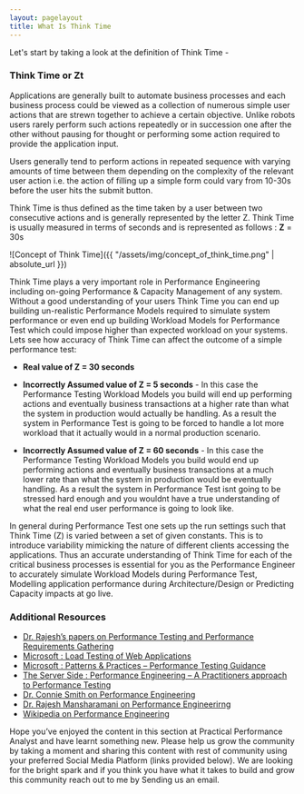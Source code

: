 ```yaml
---
layout: pagelayout
title: What Is Think Time
---
```


Let's start by taking a look at the definition of Think Time -

### Think Time or Zt

Applications are generally built to automate business processes and each business process could be viewed as a collection of numerous simple user actions that are strewn together to achieve a certain objective. Unlike robots users rarely perform such actions repeatedly or in succession one after the other without pausing for thought or performing some action required to provide the application input. 

Users generally tend to perform actions in repeated sequence with varying amounts of time between them depending on the complexity of the relevant user action i.e. the action of filling up a simple form could vary from 10-30s before the user hits the submit button.

Think Time is thus defined as the time taken by a user between two consecutive actions and is generally represented by the letter Z. Think Time is usually measured in terms of seconds and is represented as follows : **Z** = 30s

![Concept of Think Time]({{ "/assets/img/concept_of_think_time.png" | absolute_url }})

Think Time plays a very important role in Performance Engineering including on-going Performance & Capacity Management of any system. Without a good understanding of your users Think Time you can end up building un-realistic Performance Models required to simulate system performance or even end up building Workload Models for Performance Test which could impose higher than expected workload on your systems. Lets see how accuracy of Think Time can affect the outcome of a simple performance test:

  * **Real value of Z = 30 seconds**

  * **Incorrectly Assumed value of Z = 5 seconds** - In this case the Performance Testing Workload Models you build will end up performing actions and eventually business transactions at a higher rate than what the system in production would actually be handling. As a result the system in Performance Test is going to be forced to handle a lot more workload that it actually would in a normal production scenario.

  * **Incorrectly Assumed value of Z = 60 seconds** - In this case the Performance Testing Workload Models you build would end up performing actions and eventually business transactions at a much lower rate than what the system in production would be eventually handling. As a result the system in Performance Test isnt going to be stressed hard enough and you wouldnt have a true understanding of what the real end user performance is going to look like.

In general during Performance Test one sets up the run settings such that Think Time (Z) is varied between a set of given constants. This is to introduce variability mimicking the nature of different clients accessing the applications. Thus an accurate understanding of Think Time for each of the critical business processes is essential for you as the Performance Engineer to accurately simulate Workload Models during Performance Test, Modelling application performance during Architecture/Design or Predicting Capacity impacts at go live.

### Additional Resources

* [Dr. Rajesh’s papers on Performance Testing and Performance Requirements Gathering](https://sites.google.com/site/swperfengg/)
* [Microsoft : Load Testing of Web Applications](http://msdn.microsoft.com/en-us/library/bb924372.aspx)
* [Microsoft : Patterns & Practices – Performance Testing Guidance](http://perftesting.codeplex.com/wikipage?title=How%20To:%20Model%20the%20Workload%20for%20Web%20Applications)
* [The Server Side : Performance Engineering – A Practitioners approach to Performance Testing](http://www.theserverside.com/news/1363731/Performance-Engineering-a-Practitioners-Approach-to-Performance-Testing)
* [Dr. Connie Smith on Performance Engineering](http://www.perfeng.com)
* [Dr. Rajesh Mansharamani on Performance Engineerirng](https://sites.google.com/site/swperfengg/home)
* [Wikipedia on Performance Engineering](http://en.wikipedia.org/wiki/Performance_engineering)

Hope you’ve enjoyed the content in this section at Practical Performance Analyst and have learnt something new. Please help us grow the community by taking a moment and sharing this content with rest of community using your preferred Social Media Platform (links provided below). We are looking for the bright spark and if you think you have what it takes to build and grow this community reach out to me by Sending us an email. 

